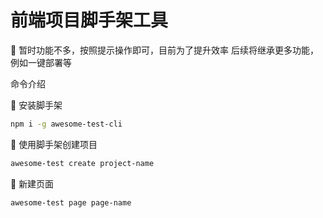 # 前端项目脚手架工具

🌰 暂时功能不多，按照提示操作即可，目前为了提升效率
后续将继承更多功能，例如一键部署等

命令介绍

🍎 安装脚手架
```bash
npm i -g awesome-test-cli
```

🍏 使用脚手架创建项目

```bash
awesome-test create project-name
```

🍌 新建页面
```bash
awesome-test page page-name
```

